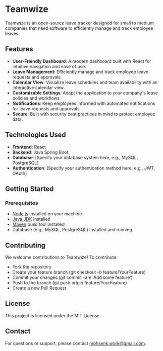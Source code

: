 # Teamwize

Teamwize is an open-source leave tracker designed for small to medium companies that need software to efficiently manage and track employee leaves.

## Features

- **User-Friendly Dashboard**: A modern dashboard built with React for intuitive navigation and ease of use.
- **Leave Management**: Efficiently manage and track employee leave requests and approvals.
- **Calendar View**: Visualize leave schedules and team availability with an interactive calendar view.
- **Customizable Settings**: Adapt the application to your company's leave policies and workflows.
- **Notifications**: Keep employees informed with automated notifications for leave requests and approvals.
- **Secure**: Built with security best practices in mind to protect employee data.

## Technologies Used

- **Frontend**: React
- **Backend**: Java Spring Boot
- **Database**: [Specify your database system here, e.g., MySQL, PostgreSQL]
- **Authentication**: [Specify your authentication method here, e.g., JWT, OAuth]

## Getting Started

### Prerequisites

- [Node.js](https://nodejs.org/) installed on your machine
- [Java JDK](https://adoptopenjdk.net/) installed
- [Maven](https://maven.apache.org/) build tool installed
- Database (e.g., MySQL, PostgreSQL) installed and running

## Contributing
We welcome contributions to Teamwize! To contribute:

- Fork the repository
- Create your feature branch (git checkout -b feature/YourFeature)
- Commit your changes (git commit -am 'Add some feature')
- Push to the branch (git push origin feature/YourFeature)
- Create a new Pull Request

## License
This project is licensed under the MIT License.

## Contact
For questions or support, please contact [mohsenk.work@gmail.com](mailto:mohsenk.work@gmail.com).
   
